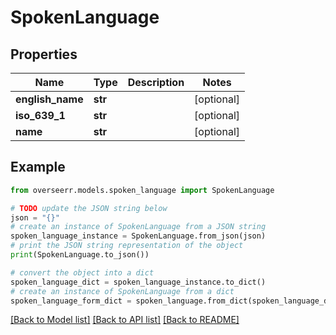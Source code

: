 # SpokenLanguage


## Properties

Name | Type | Description | Notes
------------ | ------------- | ------------- | -------------
**english_name** | **str** |  | [optional] 
**iso_639_1** | **str** |  | [optional] 
**name** | **str** |  | [optional] 

## Example

```python
from overseerr.models.spoken_language import SpokenLanguage

# TODO update the JSON string below
json = "{}"
# create an instance of SpokenLanguage from a JSON string
spoken_language_instance = SpokenLanguage.from_json(json)
# print the JSON string representation of the object
print(SpokenLanguage.to_json())

# convert the object into a dict
spoken_language_dict = spoken_language_instance.to_dict()
# create an instance of SpokenLanguage from a dict
spoken_language_form_dict = spoken_language.from_dict(spoken_language_dict)
```
[[Back to Model list]](../README.md#documentation-for-models) [[Back to API list]](../README.md#documentation-for-api-endpoints) [[Back to README]](../README.md)



